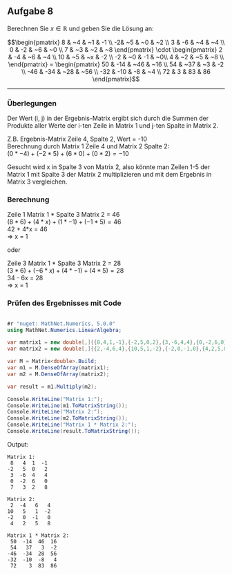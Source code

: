 ## Aufgabe 8

Berechnen Sie $x \in \mathbb{R}$ und geben Sie die Lösung an:

```math
\begin{pmatrix} 8 & ~4 & ~1 & -1 \\ -2& ~5 & ~0 & ~2 \\ 3 & -6 & ~4 & ~4 \\ 0 & -2 & ~6 & ~0 \\ 7 & ~3 & ~2 & ~8 \end{pmatrix} \cdot \begin{pmatrix} 2 & -4 & ~6 & ~4 \\ 10 & ~5 & ~x & -2 \\ -2 & ~0 & -1 & ~0\\ 4 & ~2 & ~5 & ~8 \\ \end{pmatrix} = \begin{pmatrix} 50 & -14 & ~46 & ~16 \\ 54 & ~37 & ~3 & -2 \\ -46 & -34 & ~28 & ~56 \\ -32 & -10 & -8 & ~4 \\ 72 & 3 & 83 & 86 \end{pmatrix}
```

---

### Überlegungen

Der Wert (i, j) in der Ergebnis-Matrix ergibt sich durch die Summen der Produkte aller Werte der i-ten Zeile in Matrix 1 und j-ten Spalte in Matrix 2.

Z.B. Ergebnis-Matrix Zeile 4, Spalte 2, Wert = -10\
Berechnung durch Matrix 1 Zeile 4 und Matrix 2 Spalte 2:\
$(0 * -4) + (-2 * 5) + (6 * 0) + (0 * 2) = -10$

Gesucht wird x in Spalte 3 von Matrix 2, also könnte man Zeilen 1-5 der Matrix 1 mit Spalte 3 der Matrix 2 multiplizieren und mit dem Ergebnis in Matrix 3 vergleichen.

### Berechnung

Zeile 1 Matrix 1 \* Spalte 3 Matrix 2 = 46\
$(8 * 6) + (4 * x) + (1 * -1) + (-1 * 5) = 46$\
42 + 4*x = 46\
$\Rightarrow$ x = 1

oder 

Zeile 3 Matrix 1 \* Spalte 3 Matrix 2 = 28\
$(3 * 6) + (-6 * x) + (4 * -1) + (4 * 5) = 28$\
34 - 6x = 28\
$\Rightarrow$ x = 1

### Prüfen des Ergebnisses mit Code

```csharp

#r "nuget: MathNet.Numerics, 5.0.0"
using MathNet.Numerics.LinearAlgebra;

var matrix1 = new double[,]{{8,4,1,-1},{-2,5,0,2},{3,-6,4,4},{0,-2,6,0},{7,3,2,8}};
var matrix2 = new double[,]{{2,-4,6,4},{10,5,1,-2},{-2,0,-1,0},{4,2,5,8}};

var M = Matrix<double>.Build;
var m1 = M.DenseOfArray(matrix1);
var m2 = M.DenseOfArray(matrix2);

var result = m1.Multiply(m2);

Console.WriteLine("Matrix 1:");
Console.WriteLine(m1.ToMatrixString());
Console.WriteLine("Matrix 2:");
Console.WriteLine(m2.ToMatrixString());
Console.WriteLine("Matrix 1 * Matrix 2:");
Console.WriteLine(result.ToMatrixString());

```


Output:

```
Matrix 1:
 8   4  1  -1
-2   5  0   2
 3  -6  4   4
 0  -2  6   0
 7   3  2   8

Matrix 2:
 2  -4   6   4
10   5   1  -2
-2   0  -1   0
 4   2   5   8

Matrix 1 * Matrix 2:
 50  -14  46  16
 54   37   3  -2
-46  -34  28  56
-32  -10  -8   4
 72    3  83  86
```

